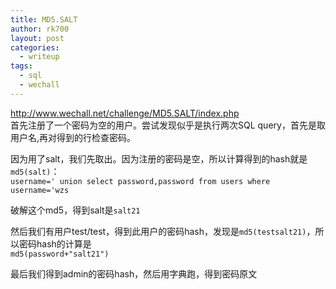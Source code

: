 ```yaml
---
title: MD5.SALT
author: rk700
layout: post
categories:
  - writeup
tags:
  - sql
  - wechall
---
```

<http://www.wechall.net/challenge/MD5.SALT/index.php>  
首先注册了一个密码为空的用户。尝试发现似乎是执行两次SQL query，首先是取用户名,再对得到的行检查密码。

因为用了salt，我们先取出。因为注册的密码是空，所以计算得到的hash就是`md5(salt)`：  
`username=' union select password,password from users where username='wzs`

破解这个md5，得到salt是`salt21`

然后我们有用户test/test，得到此用户的密码hash，发现是`md5(testsalt21)`，所以密码hash的计算是  
`md5(password+"salt21")`

最后我们得到admin的密码hash，然后用字典跑，得到密码原文
